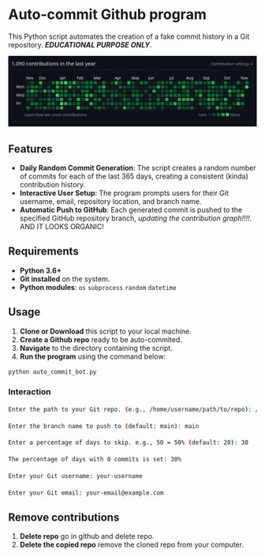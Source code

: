
# Auto-commit Github program

This Python script automates the creation of a fake commit history in a Git repository. ***EDUCATIONAL PURPOSE ONLY***.

![Alt text](Exemple.png)

## Features

- **Daily Random Commit Generation**: The script creates a random number of commits for each of the last 365 days, creating a consistent (kinda) contribution history.
- **Interactive User Setup**: The program prompts users for their Git username, email, repository location, and branch name.
- **Automatic Push to GitHub**: Each generated commit is pushed to the specified GitHub repository branch, *updating the contribution graph!!!!*. AND IT LOOKS ORGANIC!


## Requirements

- **Python 3.6+**
- **Git installed** on the system.
- **Python modules**: `os` `subprocess` `random` `datetime`
## Usage

1. **Clone or Download** this script to your local machine.
2. **Create a Github repo** ready to be auto-commited.
3. **Navigate** to the directory containing the script.
4. **Run the program** using the command below:

```bash
python auto_commit_bot.py
```
### Interaction

```bash
Enter the path to your Git repo. (e.g., /home/username/path/to/repo): /home/user/my-repo

Enter the branch name to push to (default: main): main

Enter a percentage of days to skip. e.g., 50 = 50% (default: 20): 30

The percentage of days with 0 commits is set: 30%

Enter your Git username: your-username

Enter your Git email: your-email@example.com
```
## Remove contributions

1. **Delete repo** go in github and delete repo.
2. **Delete the copied repo** remove the cloned repo from your computer.